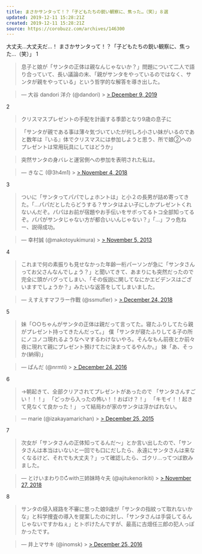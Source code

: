 ```yaml
---
title: まさかサンタって！？「子どもたちの鋭い観察に、焦った…（笑）」８選
updated: 2019-12-11 15:28:21Z
created: 2019-12-11 15:28:21Z
source: https://corobuzz.com/archives/146300
---
```


大丈夫…大丈夫だ…！
まさかサンタって！？「子どもたちの鋭い観察に、焦った…（笑）」
1

> 息子と娘が「サンタの正体は親なんじゃないか？」問題について二人で語り合っていて、長い議論の末、「親がサンタをやっているのではなく、サンタが親をやっている」という哲学的な解答を導き出した。

> — 大谷 dandori 洋介 (@dandori) > [> December 9, 2019](https://twitter.com/dandori/status/1203981848029696002?ref_src=twsrc%5Etfw)

2
> クリスマスプレゼントの手配を計画する季節となり9歳の息子に

> 「サンタが親である事は薄々気づいていたが何しろ小さい妹がいるのであと数年は『いる』体でクリスマスには参加しようと思う、所で娘②へのプレゼントは常用玩具にしてはどうか」

> 突然サンタの身バレと運営側への参加を表明された私は。

> — きなこ (@3h4m1) > [> November 4, 2018](https://twitter.com/3h4m1/status/1058921363623182336?ref_src=twsrc%5Etfw)

3

> ついに「サンタってパパでしょホントは」と小２の長男が詰め寄ってきた。「…パパだとしたらどうする？サンタはよい子にしかプレゼントくれないんだぞ。パパはお前が宿題やお手伝いをサボってるトコ全部知ってるぞ。パパがサンタじゃない方が都合いいんじゃない？」「…」フゥ危ねー、説得成功。

> — 幸村誠 (@makotoyukimura) > [> November 5, 2013](https://twitter.com/makotoyukimura/status/397783180624674816?ref_src=twsrc%5Etfw)

4

> これまで何の素振りも見せなかった年齢一桁パーソンが急に「サンタさんってお父さんなんでしょう？」と聞いてきて、あまりにも突然だったので完全に頭がバグってしまい、「その仮説に関してなにかエビデンスはございますでしょうか？」みたいな返答をしてしまいました。

> — えすえすマフラー作戰 (@ssmufler) > [> December 24, 2018](https://twitter.com/ssmufler/status/1077229126497402881?ref_src=twsrc%5Etfw)

5
> 妹「○○ちゃんがサンタの正体は親だって言ってた。寝たふりしてたら親がプレゼント持ってきたんだって。」
> 僕「サンタが寝たふりしてる子の所にノコノコ現れるようなヘマするわけないやろ。そんなもん前夜とか前々夜に現れて親にプレゼント預けてたに決まってるやんか。」
> 妹「あ、そっか(納得)」

> — ぱんだ (@nrmti) > [> December 24, 2016](https://twitter.com/nrmti/status/812618522811478016?ref_src=twsrc%5Etfw)

6
> →朝起きて、全部クリアされてプレゼントがあったので
> 「サンタさんすごい！！！」
> 「どっから入ったの怖い！！おばけ？！」
> 「キモイ！！起きて見なくて良かった！」
> って結局わが家のサンタは浮かばれない。

> — marie (@izakayamarichan) > [> December 25, 2015](https://twitter.com/izakayamarichan/status/680227922951553024?ref_src=twsrc%5Etfw)

7

> 次女が「サンタさんの正体知ってるんだ〜」とか言い出したので、「サンタさんは本当はいないと一回でも口にだしたら、永遠にサンタさんは来なくなるけど、それでも大丈夫？」って確認したら、ゴクリ…ってつば飲みました。

> — とけいまわり⏰↻with三姉妹時々夫 (@ajitukenorikiti) > [> November 27, 2018](https://twitter.com/ajitukenorikiti/status/1067447411843330049?ref_src=twsrc%5Etfw)

8

> サンタの侵入経路を不審に思った娘9歳が「サンタの指紋って取れないかな」と科学捜査の導入を提案したのに対し、「サンタさんは手袋してるんじゃないですかねぇ」とトボけたんですが、最高に古畑任三郎の犯人っぽかったです。

> — 井上マサキ (@inomsk) > [> December 25, 2016](https://twitter.com/inomsk/status/812827163258851328?ref_src=twsrc%5Etfw)
